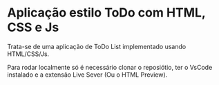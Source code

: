 # Aplicação estilo ToDo com HTML, CSS e Js

Trata-se de uma aplicação de ToDo List implementado usando HTML/CSS/Js.

Para rodar localmente só é necessário clonar o reposiótio, ter o VsCode instalado e a extensão Live Sever (Ou o HTML Preview).
